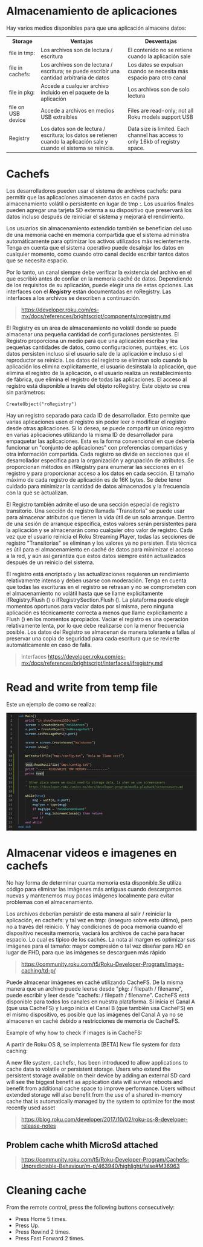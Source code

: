 # Almacenamiento de aplicaciones 
Hay varios medios disponibles para que una aplicación almacene datos:
<table >
  <tr>
    <th>Storage</th>
    <th>Ventajas</th>
    <th>Desventajas</th>
  </tr>
  <tr>
    <td>file in tmp:</td>
    <td>Los archivos son de lectura / escritura</td>
    <td>El contenido no se retiene cuando la aplicación sale</td>
  </tr>
  <tr>
    <td>file in cachefs:</td>
    <td>Los archivos son de lectura / escritura;  se puede escribir una cantidad arbitraria de datos</td>
    <td>Los datos se expulsan cuando se necesita más espacio para otro canal</td>
  </tr>
  <tr>
    <td>file in pkg:</td>
    <td>Accede a cualquier archivo incluido en el paquete de la aplicación</td>
    <td>Los archivos son de solo lectura</td>
  </tr>
  <tr>
    <td>file on USB device</td>
    <td>Accede a archivos en medios USB extraíbles</td>
    <td>Files are read-only; not all Roku models support USB</td>
  </tr>
  <tr>
    <td>Registry</td>
    <td>Los datos son de lectura / escritura;  los datos se retienen cuando la aplicación sale y cuando el sistema se reinicia.</td>
    <td>Data size is limited. Each channel has access to only 16kb of registry space.</td>
  </tr>
</table>

# Cachefs
Los desarrolladores pueden usar el sistema de archivos cachefs: para permitir que las aplicaciones almacenen datos en caché para almacenamiento volátil o persistente en lugar de tmp :.  Los usuarios finales pueden agregar una tarjeta SD externa a su dispositivo que preservará los datos incluso después de reiniciar el sistema y mejorará el rendimiento.  

Los usuarios sin almacenamiento extendido también se benefician del uso de una memoria caché en memoria compartida que el sistema administra automáticamente para optimizar los activos utilizados más recientemente.  Tenga en cuenta que el sistema operativo puede desalojar los datos en cualquier momento, como cuando otro canal decide escribir tantos datos que se necesita espacio.  

Por lo tanto, un canal siempre debe verificar la existencia del archivo en el que escribió antes de confiar en la memoria caché de datos.  Dependiendo de los requisitos de su aplicación, puede elegir una de estas opciones.  Las interfaces con el ***Registry*** están documentadas en roRegistry.  Las interfaces a los archivos se describen a continuación.

>https://developer.roku.com/es-mx/docs/references/brightscript/components/roregistry.md 

El Registry es un área de almacenamiento no volátil donde se puede almacenar una pequeña cantidad de configuraciones persistentes.  El Registro proporciona un medio para que una aplicación escriba y lea pequeñas cantidades de datos, como configuraciones, puntajes, etc. Los datos persisten incluso si el usuario sale de la aplicación e incluso si el reproductor se reinicia.  Los datos del registro se eliminan solo cuando la aplicación los elimina explícitamente, el usuario desinstala la aplicación, que elimina el registro de la aplicación, o el usuario realiza un restablecimiento de fábrica, que elimina el registro de todas las aplicaciones.  El acceso al registro está disponible a través del objeto roRegistry.  Este objeto se crea sin parámetros:

    CreateObject("roRegistry")

Hay un registro separado para cada ID de desarrollador.  Esto permite que varias aplicaciones usen el registro sin poder leer o modificar el registro desde otras aplicaciones.  Si lo desea, se puede compartir un único registro en varias aplicaciones utilizando la misma ID de desarrollador para empaquetar las aplicaciones.  Esta es la forma convencional en que debería funcionar un "conjunto de aplicaciones" con preferencias compartidas y otra información compartida.  Cada registro se divide en secciones que el desarrollador especifica para la organización y agrupación de atributos.  Se proporcionan métodos en ifRegistry para enumerar las secciones en el registro y para proporcionar acceso a los datos en cada sección.  El tamaño máximo de cada registro de aplicación es de 16K bytes.  Se debe tener cuidado para minimizar la cantidad de datos almacenados y la frecuencia con la que se actualizan.

El Registro también admite el uso de una sección especial de registro transitorio.  Una sección de registro llamada "Transitoria" se puede usar para almacenar atributos que tienen la vida útil de un solo arranque.  Dentro de una sesión de arranque específica, estos valores serán persistentes para la aplicación y se almacenarán como cualquier otro valor de registro.  Cada vez que el usuario reinicia el Roku Streaming Player, todas las secciones de registro "Transitorias" se eliminan y los valores ya no persisten.  Esta técnica es útil para el almacenamiento en caché de datos para minimizar el acceso a la red, y aún así garantiza que estos datos siempre estén actualizados después de un reinicio del sistema.

El registro está encriptado y las actualizaciones requieren un rendimiento relativamente intenso y deben usarse con moderación.  Tenga en cuenta que todas las escrituras en el registro se retrasan y no se comprometen con el almacenamiento no volátil hasta que se llame explícitamente ifRegistry.Flush () o ifRegistrySection.Flush ().  La plataforma puede elegir momentos oportunos para vaciar datos por sí misma, pero ninguna aplicación es técnicamente correcta a menos que llame explícitamente a Flush () en los momentos apropiados.  Vaciar el registro es una operación relativamente lenta, por lo que debe realizarse con la menor frecuencia posible.  Los datos del Registro se almacenan de manera tolerante a fallas al preservar una copia de seguridad para cada escritura que se revierte automáticamente en caso de falla.

> Interfaces
> https://developer.roku.com/es-mx/docs/references/brightscript/interfaces/ifregistry.md 

# Read and write from temp file

Este un ejemplo de como se realiza:

<p align="center"> 
<img src="/imgs/StorageTMP.png"/> 
</p> 

# Almacenar videos e imagenes en cachefs 

No hay forma de determinar cuanta memoria esta disponible.Se utiliza código para eliminar las imágenes más antiguas cuando descargamos nuevas y mantenemos muy pocas imágenes localmente para evitar problemas con el almacenamiento. 

Los archivos deberían persistir de esta manera al salir / reiniciar la aplicación, en cachefs: y tal vez en tmp: (inseguro sobre esto último), pero no a través del reinicio.  Y hay condiciones de poca memoria cuando el dispositivo necesita memoria, vaciará los archivos de caché para hacer espacio.  Lo cual es típico de los cachés.  La nota al margen es optimizar sus imágenes para el tamaño: mayor compresión o tal vez diseñar para HD en lugar de FHD, para que las imágenes se descarguen más rápido

>https://community.roku.com/t5/Roku-Developer-Program/Image-caching/td-p/

Puede almacenar imágenes en caché utilizando CacheFS.  De la misma manera que un archivo puede leerse desde "pkg: / filepath / filename", puede escribir y leer desde "cachefs: / filepath / filename". 
CacheFS está disponible para todos los canales en nuestra plataforma.  Si inicia el Canal A (que usa CacheFS) y luego inicia el Canal B (que también usa CacheFS) en el mismo dispositivo, es posible que las imágenes del Canal A ya no se almacenen en caché debido a restricciones de memoria de CacheFS.

Example of why how to check if images is in CacheFS:


A partir de Roku OS 8, se implementa [BETA] New file system for data caching:

A new file system, cachefs:, has been introduced to allow applications to cache data to volatile or persistent storage. Users who extend the persistent storage available on their device by adding an external SD card will see the biggest benefit as application data will survive reboots and benefit from additional cache space to improve performance. Users without extended storage will also benefit from the use of a shared in-memory cache that is automatically managed by the system to optimize for the most recently used asset

>https://blog.roku.com/developer/2017/10/02/roku-os-8-developer-release-notes

## Problem cache whith MicroSd attached

>https://community.roku.com/t5/Roku-Developer-Program/Cachefs-Unpredictable-Behaviour/m-p/463940/highlight/false#M36963


# Cleaning cache 
From the remote control, press the following buttons consecutively:
- Press Home 5 times.
- Press Up.
- Press Rewind 2 times.
- Press Fast Forward 2 times.